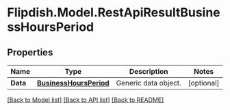 # Flipdish.Model.RestApiResultBusinessHoursPeriod
## Properties

Name | Type | Description | Notes
------------ | ------------- | ------------- | -------------
**Data** | [**BusinessHoursPeriod**](BusinessHoursPeriod.md) | Generic data object. | [optional] 

[[Back to Model list]](../README.md#documentation-for-models) [[Back to API list]](../README.md#documentation-for-api-endpoints) [[Back to README]](../README.md)

